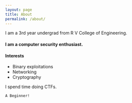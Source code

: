 ```yaml
---
layout: page
title: About
permalink: /about/
---
```


I am a 3rd year undergrad from R V College of Engineering.

#### I am a computer security enthusiast. 

#### Interests
- Binary exploitations
- Networking
- Cryptography

I spend time doing CTFs. 

```
A Beginner!
```